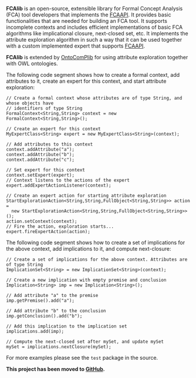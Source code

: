 **FCAlib** is an open-source, extensible library for Formal Concept Analysis (FCA) tool developers that implements the [FCAAPI](http://code.google.com/p/fcaapi). It provides basic functionalities that are needed for building an FCA tool. It supports incomplete contexts and includes efficient implementations of basic FCA algorithms like implicational closure, next-closed set, etc. It implements the attribute exploration algorithm in such a way that it can be used together with a custom implemented expert that supports [FCAAPI](http://code.google.com/p/fcaapi).

**FCAlib** is extended by
[OntoComPlib](http://code.google.com/p/ontocomplib) for using attribute exploration
together with OWL ontologies.

The following  code segment shows how to create a formal context, add attributes to it,
create an expert for this context, and start attribute exploration:

```
// Create a formal context whose attributes are of type String, and whose objects have
// identifiers of type String
FormalContext<String,String> context = new FormalContext<String,String>();

// Create an expert for this context
MyExpertClass<String> expert = new MyExpertClass<String>(context);

// Add attributes to this context
context.addAttribute("a");
context.addAttribute("b");
context.addAttribute("c");

// Set expert for this context
context.setExpert(expert);
// Context listens to the actions of the expert
expert.addExpertActionListener(context);

// Create an expert action for starting attribute exploration
StartExplorationAction<String,String,FullObject<String,String>> action =
  new StartExplorationAction<String,String,FullObject<String,String>>();
action.setContext(context);
// Fire the action, exploration starts...
expert.fireExpertAction(action);
```

The following code segment shows how to create a set of implications for the
above context, add implications to it, and compute next-closure:

```
// Create a set of implications for the above context. Attributes are of type String
ImplicationSet<String> = new ImplicationSet<String>(context);

// Create a new implication with empty premise and conclusion
Implication<String> imp = new Implication<String>();

// Add attribute "a" to the premise
imp.getPremise().add("a");

// Add attribute "b" to the conclusion
imp.getConclusion().add("b");

// Add this implication to the implication set
implications.add(imp);

// Compute the next-closed set after mySet, and update mySet
mySet = implications.nextClosure(mySet);
```

For more examples please see the `test` package in the source.

**This project has been moved to [GitHub](https://github.com/julianmendez/fcalib).**



